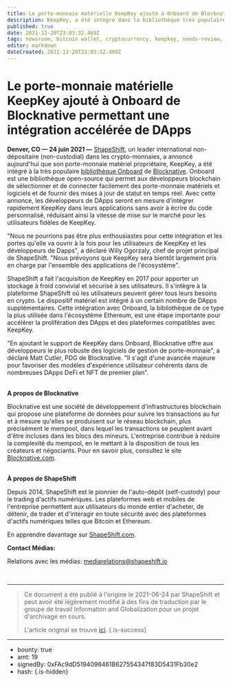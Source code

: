 ```yaml
---
title: Le porte-monnaie matérielle KeepKey ajouté à Onboard de Blocknative permettant une intégration accélérée de DApps
description: KeepKey, a été intégré dans la bibliothèque très populaire Onboard de Blocknative
published: true
date: 2021-12-20T23:03:32.469Z
tags: newsroom, bitcoin wallet, cryptocurrency, keepkey, needs-review, crypto-monnaie
editor: markdown
dateCreated: 2021-12-20T23:03:32.469Z
---
```


# Le porte-monnaie matérielle KeepKey ajouté à Onboard de Blocknative permettant une intégration accélérée de DApps

 **Denver, CO — 24 juin 2021 —** [ShapeShift](https://shapeshift.com/), un leader international non-dépositaire (non-custodial) dans les crypto-monnaies, a annoncé aujourd'hui que son porte-monnaie matériel propriétaire, KeepKey, a été intégré à la très populaire [bibliothèque Onboard](https://www.blocknative.com/onboard) de [Blocknative](https://www.blocknative.com/). Onboard est une bibliothèque open-source qui permet aux développeurs blockchain de sélectionner et de connecter facilement des porte-monnaie matériels et logiciels et de fournir des mises à jour de statut en temps réel. Avec cette annonce, les développeurs de DApps seront en mesure d'intégrer rapidement KeepKey dans leurs applications sans avoir à écrire du code personnalisé, réduisant ainsi la vitesse de mise sur le marché pour les utilisateurs fidèles de KeepKey.<br/>

"Nous ne pourrions pas être plus enthousiastes pour cette intégration et les portes qu'elle va ouvrir à la fois pour les utilisateurs de KeepKey et les développeurs de Dapps", a déclaré Willy Ogorzaly, chef de projet principal de ShapeShift. "Nous prévoyons que KeepKey sera bientôt largement pris en charge par l'ensemble des applications de l'écosystème".<br/>

ShapeShift a fait l'acquisition de KeepKey en 2017 pour apporter un stockage à froid convivial et sécurisé à ses utilisateurs. Il s'intègre à la plateforme ShapeShift où les utilisateurs peuvent gérer tous leurs besoins en crypto. Le dispositif matériel est intégré à un certain nombre de DApps supplémentaires. Cette intégration avec Onboard, la bibliothèque de ce type la plus utilisée dans l'écosystème Ethereum, est une étape importante pour accélérer la prolifération des DApps et des plateformes compatibles avec KeepKey.<br/>

"En ajoutant le support de KeepKey dans Onboard, Blocknative offre aux développeurs le plus robuste des logiciels de gestion de porte-monnaie", a déclaré Matt Cutler, PDG de Blocknative. "Il s'agit d'une avancée majeure pour favoriser des modèles d'expérience utilisateur cohérents dans de nombreuses DApps DeFi et NFT de premier plan".<br/><br/>

**A propos de Blocknative**

Blocknative est une société de développement d'infrastructures blockchain qui propose une plateforme de données pour suivre les transactions au fur et à mesure qu'elles se produisent sur le réseau blockchain, plus précisément le mempool, dans lequel les transactions se peuplent avant d'être incluses dans les blocs des mineurs. L'entreprise contribue à réduire la complexité du mempool, en le mettant à la disposition de tous les créateurs et négociants. Pour en savoir plus, consultez le site [Blocknative.com](https://www.blocknative.com/).<br/><br/>

**À propos de ShapeShift**<br/>

Depuis 2014, ShapeShift est le pionnier de l'auto-dépôt (self-custody) pour le trading d'actifs numériques. Les plateformes web et mobiles de l'entreprise permettent aux utilisateurs du monde entier d'acheter, de détenir, de trader et d'interagir en toute sécurité avec des plateformes d'actifs numériques telles que Bitcoin et Ethereum.<br/>

En apprendre davantage sur [ShapeShift.com](https://shapeshift.com/).

**Contact Médias:**<br/>

Relations avec les médias: [mediarelations@shapeshift.io](mailto:mediarelations@shapeshift.io)

<br/>

---

> Ce document a été publié à l'origine le 2021-06-24 par ShapeShift et peut avoir été légèrement modifié à des fins de traduction par le groupe de travail Information and Globalization pour un projet d'archivage en cours.
>
> L'article original se trouve [ici](https://shapeshift.com/newsroom/keepkey-hardware-wallet-added-to-blocknatives-onboard-enabling-faster-dapp-integrations).
{.is-success}

---

- bounty: true
- amt: 19
- signedBy: 0xFAc9dD5194098461B627554347f83D5431Fb30e2
- hash: 
{.is-hidden}